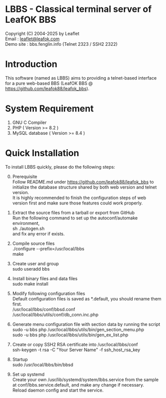 # LBBS - Classical terminal server of LeafOK BBS

Copyright (C) 2004-2025 by Leaflet  
Email : leaflet@leafok.com  
Demo site : bbs.fenglin.info (Telnet 2323 / SSH2 2322)


Introduction
=================
This software (named as LBBS) aims to providing a telnet-based interface for a pure web-based BBS (LeafOK BBS @ https://github.com/leafok88/leafok_bbs).


System Requirement
==================
1) GNU C Compiler  
2) PHP ( Version >= 8.2 )  
3) MySQL database ( Version >= 8.4 )  


Quick Installation
==================
To install LBBS quickly, please do the following steps:

0) Prerequisite  
   Follow README.md under https://github.com/leafok88/leafok_bbs to initialize the database structure shared by both web version and telnet version.   
   It is highly recommended to finish the configuration steps of web version first and make sure those features could work properly.

1) Extract the source files from a tarball or export from GitHub  
   Run the following command to set up the autoconf/automake environment,  
   sh ./autogen.sh  
   and fix any error if exists.

2) Compile source files  
   ./configure --prefix=/usr/local/lbbs  
   make

3) Create user and group  
   sudo useradd bbs

4) Install binary files and data files  
   sudo make install

5) Modify following configuration files  
   Default configuration files is saved as *.default, you should rename them first.  
   /usr/local/lbbs/conf/bbsd.conf  
   /usr/local/lbbs/utils/conf/db_conn.inc.php  

6) Generate menu configuration file with section data by running the script  
   sudo -u bbs php /usr/local/lbbs/utils/bin/gen_section_menu.php  
   sudo -u bbs php /usr/local/lbbs/utils/bin/gen_ex_list.php  

7) Create or copy SSH2 RSA certificate into /usr/local/lbbs/conf  
   ssh-keygen -t rsa -C "Your Server Name" -f ssh_host_rsa_key

8) Startup  
   sudo /usr/local/lbbs/bin/bbsd

9) Set up systemd  
   Create your own /usr/lib/systemd/system/lbbs.service from the sample at conf/lbbs.service.default, and make any change if necessary.  
   Reload daemon config and start the service.  
